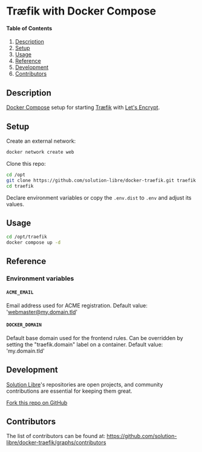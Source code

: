 # Træfik with Docker Compose

<!-- markdownlint-disable-next-line MD001 -->
#### Table of Contents

1. [Description](#description)
2. [Setup](#setup)
3. [Usage](#usage)
4. [Reference](#reference)
5. [Development](#development)
6. [Contributors](#contributors)

## Description

[Docker Compose](https://docs.docker.com/compose/) setup for starting [Træfik](https://traefik.io/)
with [Let's Encrypt](https://letsencrypt.org/).

## Setup

Create an external network:

```sh
docker network create web
```

Clone this repo:

```sh
cd /opt
git clone https://github.com/solution-libre/docker-traefik.git traefik
cd traefik
```

Declare environment variables or copy the `.env.dist` to `.env` and adjust its values.

## Usage

```sh
cd /opt/traefik
docker compose up -d
```

## Reference

### Environment variables

#### `ACME_EMAIL`

Email address used for ACME registration. Default value: 'webmaster@my.domain.tld'

#### `DOCKER_DOMAIN`

Default base domain used for the frontend rules.
Can be overridden by setting the "traefik.domain" label on a container.
Default value: 'my.domain.tld'

## Development

[Solution Libre](https://www.solution-libre.fr)'s repositories are open projects,
and community contributions are essential for keeping them great.

[Fork this repo on GitHub](https://github.com/solution-libre/docker-traefik/fork)

## Contributors

The list of contributors can be found at: <https://github.com/solution-libre/docker-traefik/graphs/contributors>
